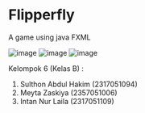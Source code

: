 # Flipperfly
A game using java FXML

![image](https://github.com/user-attachments/assets/916c4aa4-e712-4c95-abc3-1021c39eadf5)
![image](https://github.com/user-attachments/assets/dc00a197-7218-48f1-aadd-001ef14aff8b)
![image](https://github.com/user-attachments/assets/6347def7-6f1b-4dbc-b2a8-380d530a2bb0)

Kelompok 6 (Kelas B) :
1. Sulthon Abdul Hakim (2317051094)
2. Meyta Zaskiya (2357051006)
3. Intan Nur Laila (2317051109)
